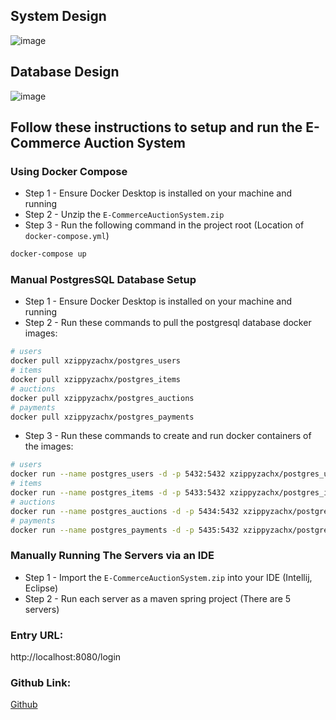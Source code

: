 ## System Design
![image](https://github.com/xzippyzachx/E-CommerceAuctionSystem/assets/33043402/780a36dd-845f-4aa4-8bd6-0063f6c784d8)

## Database Design
![image](https://github.com/xzippyzachx/E-CommerceAuctionSystem/assets/33043402/1b2df9aa-4f2e-4af3-afa6-2f4c100fbf1f)

## Follow these instructions to setup and run the E-Commerce Auction System

### Using Docker Compose

* Step 1 - Ensure Docker Desktop is installed on your machine and running
* Step 2 - Unzip the `E-CommerceAuctionSystem.zip`
* Step 3 - Run the following command in the project root (Location of `docker-compose.yml`)

```bash
docker-compose up
```

### Manual PostgresSQL Database Setup

* Step 1 - Ensure Docker Desktop is installed on your machine and running
* Step 2 - Run these commands to pull the postgresql database docker images:

```bash
# users
docker pull xzippyzachx/postgres_users
# items
docker pull xzippyzachx/postgres_items
# auctions
docker pull xzippyzachx/postgres_auctions
# payments
docker pull xzippyzachx/postgres_payments
```

* Step 3 - Run these commands to create and run docker containers of the images:
```bash
# users
docker run --name postgres_users -d -p 5432:5432 xzippyzachx/postgres_users
# items
docker run --name postgres_items -d -p 5433:5432 xzippyzachx/postgres_items
# auctions
docker run --name postgres_auctions -d -p 5434:5432 xzippyzachx/postgres_auctions
# payments
docker run --name postgres_payments -d -p 5435:5432 xzippyzachx/postgres_payments
```

### Manually Running The Servers via an IDE

* Step 1 - Import the `E-CommerceAuctionSystem.zip` into your IDE (Intellij, Eclipse)
* Step 2 - Run each server as a maven spring project (There are 5 servers)


### Entry URL:
http://localhost:8080/login


### Github Link:
[Github](https://github.com/xzippyzachx/E-CommerceAuctionSystem)
